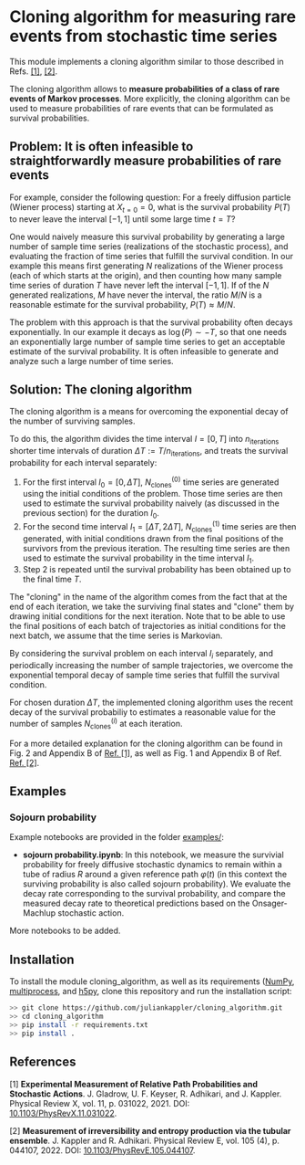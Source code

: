 # Cloning algorithm for measuring rare events from stochastic time series

This module implements a cloning algorithm similar to those described in Refs. <a href="#ref_1">[1]</a>, 
<a href="#ref_2">[2]</a>.

The cloning algorithm allows to <b>measure probabilities of a class of rare events of 
Markov processes</b>. More explicitly, the cloning algorithm can be used to measure probabilities of rare events that
can be formulated as survival probabilities.

## <a id="problem_statement"> Problem: It is often infeasible to straightforwardly measure probabilities of rare events

For example, consider the following question: For a freely diffusion particle (Wiener 
process) starting at $X_{t=0} = 0$, what is the survival probability $P(T)$ to never 
leave the interval $[-1,1]$ until some large time $t = T$?

One would naively measure this survival probability by generating a large
number of sample time series (realizations of the stochastic process), 
and evaluating the fraction of time series that fulfill the
survival condition. 
In our example this means first generating $N$ realizations of the Wiener process (each of which starts at the origin),
and then counting how many 
sample time series of duration $T$ have never left the interval
$[-1,1]$. If of the $N$ generated realizations,  $M$ have never the interval, the ratio $M/N$ is a reasonable estimate
for the survival probability, $P(T) \approx M/N$.

The problem with this approach is that the survival probability 
often decays exponentially. In our example it decays as $\log(P) \sim -T$,
so that one needs an exponentially large number of sample time series to get an
acceptable estimate of the survival probability. It is often infeasible to generate
and analyze such a large number of time series.

## <a id="cloning_algorithm"> Solution: The cloning algorithm

The cloning algorithm is a means for overcoming the exponential decay of the number of 
surviving samples.

To do this, the algorithm divides the time interval $I = [0,T]$ into
 $n_{\mathrm{iterations}}$ shorter time intervals of duration $\Delta T := T/n_{\mathrm{iterations}}$,
 and treats the survival probability for each interval separately:
 
1. For the first interval $I_0 = [0, \Delta T]$, $N^{(0)}_{\mathrm{clones}}$ time series are generated using the
 initial conditions of the problem. Those time series are then used to estimate the survival probability naively (as discussed in the previous section) for the duration $I_0$.
2. For the second time interval $I_1 = [\Delta T, 2 \Delta T]$,  $N^{(1)}_{\mathrm{clones}}$ time series are then generated,
with initial conditions drawn from the final positions of the survivors from the previous iteration.
The resulting time series are then used to estimate the survival probability in the time interval $I_1$.
4. Step 2 is repeated until the survival probability has been obtained up to the final time $T$.

The "cloning" in the name of the  algorithm comes from the fact that at the end of
each iteration, we take the surviving final states and "clone" them by drawing
initial conditions for the next iteration. Note that to be able to use the final positions of
each batch of trajectories as initial conditions for the next batch, we assume
that the time series is Markovian.

By considering the survival problem on each interval $I_i$ separately, and periodically increasing
the number of sample trajectories, we overcome the 
exponential temporal decay of sample time series that fulfill the 
survival condition. 

For chosen duration $\Delta T$, the implemented cloning algorithm 
uses the recent decay of the survival probabiliy to estimates a reasonable value for
the number of samples
$N^{(i)}_{\mathrm{clones}}$ at each iteration.

For a more detailed explanation for the cloning algorithm can be found
in Fig. 2 and Appendix B of <a href="#ref_1">Ref. [1]</a>, as well as Fig. 1 and Appendix B 
of Ref. <a href="#ref_2">Ref. [2]</a>. 


## <a id="examples"> Examples
  
### <a id="example_sojourn"> Sojourn probability

Example notebooks are provided in the folder [examples/](examples):

* **sojourn probability.ipynb**: In this notebook, we measure the survivial probability for freely diffusive stochastic dynamics to remain within a tube of radius $R$ around a given reference path $\varphi(t)$ (in this context the surviving probability is also called sojourn probability). We evaluate the decay rate corresponding to the survival probability, and compare the measured decay rate to theoretical predictions based on the Onsager-Machlup stochastic action.

 More notebooks to be added.


## <a id="installation">  Installation

To install the module cloning_algorithm, as well as its requirements ([NumPy](https://numpy.org/), [multiprocess](https://pypi.org/project/multiprocess/), and [h5py](https://pypi.org/project/h5py/), clone this repository and run the installation script:

```bash
>> git clone https://github.com/juliankappler/cloning_algorithm.git
>> cd cloning_algorithm
>> pip install -r requirements.txt
>> pip install .
```


## <a id="references"> References

<a id="ref_1">[1] **Experimental Measurement of Relative Path Probabilities and Stochastic Actions**. J. Gladrow, U. F. Keyser, R. Adhikari, and J. Kappler. Physical Review X, vol. 11, p. 031022, 2021. DOI: [10.1103/PhysRevX.11.031022](https://doi.org/10.1103/PhysRevX.11.031022).</a>

<a id="ref_2">[2] **Measurement of irreversibility and entropy production via the tubular ensemble**. J. Kappler and R. Adhikari. Physical Review E, vol. 105 (4), p. 044107, 2022. DOI: [10.1103/PhysRevE.105.044107](https://doi.org/10.1103/PhysRevE.105.044107).</a>
